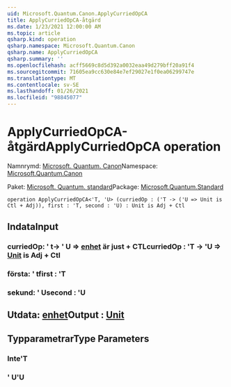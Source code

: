 ```yaml
---
uid: Microsoft.Quantum.Canon.ApplyCurriedOpCA
title: ApplyCurriedOpCA-åtgärd
ms.date: 1/23/2021 12:00:00 AM
ms.topic: article
qsharp.kind: operation
qsharp.namespace: Microsoft.Quantum.Canon
qsharp.name: ApplyCurriedOpCA
qsharp.summary: ''
ms.openlocfilehash: acff5669c8d5d392a0032eaa49d279bff20a91f4
ms.sourcegitcommit: 71605ea9cc630e84e7ef29027e1f0ea06299747e
ms.translationtype: MT
ms.contentlocale: sv-SE
ms.lasthandoff: 01/26/2021
ms.locfileid: "98845077"
---
```

# <a name="applycurriedopca-operation"></a><span data-ttu-id="b3835-102">ApplyCurriedOpCA-åtgärd</span><span class="sxs-lookup"><span data-stu-id="b3835-102">ApplyCurriedOpCA operation</span></span>

<span data-ttu-id="b3835-103">Namnrymd: [Microsoft. Quantum. Canon](xref:Microsoft.Quantum.Canon)</span><span class="sxs-lookup"><span data-stu-id="b3835-103">Namespace: [Microsoft.Quantum.Canon](xref:Microsoft.Quantum.Canon)</span></span>

<span data-ttu-id="b3835-104">Paket: [Microsoft. Quantum. standard](https://nuget.org/packages/Microsoft.Quantum.Standard)</span><span class="sxs-lookup"><span data-stu-id="b3835-104">Package: [Microsoft.Quantum.Standard](https://nuget.org/packages/Microsoft.Quantum.Standard)</span></span>




```qsharp
operation ApplyCurriedOpCA<'T, 'U> (curriedOp : ('T -> ('U => Unit is Ctl + Adj)), first : 'T, second : 'U) : Unit is Adj + Ctl
```


## <a name="input"></a><span data-ttu-id="b3835-105">Indata</span><span class="sxs-lookup"><span data-stu-id="b3835-105">Input</span></span>

### <a name="curriedop--t---u--unit--is-adj--ctl"></a><span data-ttu-id="b3835-106">curriedOp: ' t-> ' U => [enhet](xref:microsoft.quantum.lang-ref.unit)  är just + CTL</span><span class="sxs-lookup"><span data-stu-id="b3835-106">curriedOp : 'T -> 'U => [Unit](xref:microsoft.quantum.lang-ref.unit)  is Adj + Ctl</span></span>




### <a name="first--t"></a><span data-ttu-id="b3835-107">första: ' t</span><span class="sxs-lookup"><span data-stu-id="b3835-107">first : 'T</span></span>




### <a name="second--u"></a><span data-ttu-id="b3835-108">sekund: ' U</span><span class="sxs-lookup"><span data-stu-id="b3835-108">second : 'U</span></span>





## <a name="output--unit"></a><span data-ttu-id="b3835-109">Utdata: [enhet](xref:microsoft.quantum.lang-ref.unit)</span><span class="sxs-lookup"><span data-stu-id="b3835-109">Output : [Unit](xref:microsoft.quantum.lang-ref.unit)</span></span>



## <a name="type-parameters"></a><span data-ttu-id="b3835-110">Typparametrar</span><span class="sxs-lookup"><span data-stu-id="b3835-110">Type Parameters</span></span>

### <a name="t"></a><span data-ttu-id="b3835-111">Inte</span><span class="sxs-lookup"><span data-stu-id="b3835-111">'T</span></span>


### <a name="u"></a><span data-ttu-id="b3835-112">' U</span><span class="sxs-lookup"><span data-stu-id="b3835-112">'U</span></span>

